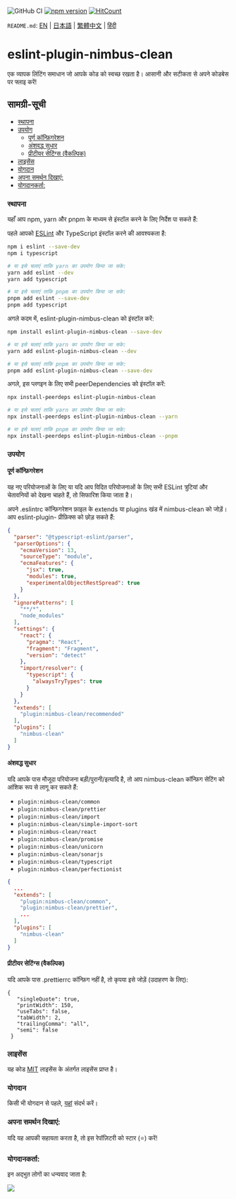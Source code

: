 ![GitHub CI](https://github.com/dipiash/eslint-plugin-nimbus-clean/actions/workflows/ci.yml/badge.svg)
[![npm version](https://badge.fury.io/js/eslint-plugin-nimbus-clean.svg?v=0.2.4)](https://badge.fury.io/js/eslint-plugin-nimbus-clean)
[![HitCount](https://hits.dwyl.com/dipiash/eslint-plugin-nimbus-clean.svg?style=flat-square)](http://hits.dwyl.com/dipiash/eslint-plugin-nimbus-clean)

`README.md`: [EN](/README.md) | [日本語](/docs/ja/README.md) | [繁體中文](/docs/zh-tw/README.md) | [हिंदी](/docs/hi/README.md)

# eslint-plugin-nimbus-clean

एक व्यापक लिंटिंग समाधान जो आपके कोड को स्वच्छ रखता है। आसानी और सटीकता से अपने कोडबेस पर फ्लाइ करें!

## सामग्री-सूची

<!-- toc -->

- [स्थापना](#%E0%A4%B8%E0%A5%8D%E0%A4%A5%E0%A4%BE%E0%A4%AA%E0%A4%A8%E0%A4%BE)
- [उपयोग](#%E0%A4%89%E0%A4%AA%E0%A4%AF%E0%A5%8B%E0%A4%97)
  * [पूर्ण कॉन्फ़िगरेशन](#%E0%A4%AA%E0%A5%82%E0%A4%B0%E0%A5%8D%E0%A4%A3-%E0%A4%95%E0%A5%89%E0%A4%A8%E0%A5%8D%E0%A5%9E%E0%A4%BF%E0%A4%97%E0%A4%B0%E0%A5%87%E0%A4%B6%E0%A4%A8)
  * [अंशवद्ध सुधार](#%E0%A4%85%E0%A4%82%E0%A4%B6%E0%A4%B5%E0%A4%A6%E0%A5%8D%E0%A4%A7-%E0%A4%B8%E0%A5%81%E0%A4%A7%E0%A4%BE%E0%A4%B0)
  * [प्रीटीयर सेटिंग्स (वैकल्पिक)](#%E0%A4%AA%E0%A5%8D%E0%A4%B0%E0%A5%80%E0%A4%9F%E0%A5%80%E0%A4%AF%E0%A4%B0-%E0%A4%B8%E0%A5%87%E0%A4%9F%E0%A4%BF%E0%A4%82%E0%A4%97%E0%A5%8D%E0%A4%B8-%E0%A4%B5%E0%A5%88%E0%A4%95%E0%A4%B2%E0%A5%8D%E0%A4%AA%E0%A4%BF%E0%A4%95)
- [लाइसेंस](#%E0%A4%B2%E0%A4%BE%E0%A4%87%E0%A4%B8%E0%A5%87%E0%A4%82%E0%A4%B8)
- [योगदान](#%E0%A4%AF%E0%A5%8B%E0%A4%97%E0%A4%A6%E0%A4%BE%E0%A4%A8)
- [अपना समर्थन दिखाएं:](#%E0%A4%85%E0%A4%AA%E0%A4%A8%E0%A4%BE-%E0%A4%B8%E0%A4%AE%E0%A4%B0%E0%A5%8D%E0%A4%A5%E0%A4%A8-%E0%A4%A6%E0%A4%BF%E0%A4%96%E0%A4%BE%E0%A4%8F%E0%A4%82)
- [योगदानकर्ता:](#%E0%A4%AF%E0%A5%8B%E0%A4%97%E0%A4%A6%E0%A4%BE%E0%A4%A8%E0%A4%95%E0%A4%B0%E0%A5%8D%E0%A4%A4%E0%A4%BE)

<!-- tocstop -->

### स्थापना

यहाँ आप npm, yarn और pnpm के माध्यम से इंस्टॉल करने के लिए निर्देश पा सकते हैं:

पहले आपको [ESLint](https://eslint.org/) और TypeScript इंस्टॉल करने की आवश्यकता है:

```sh
npm i eslint --save-dev
npm i typescript

# या इसे चलाएं ताकि yarn का उपयोग किया जा सके:
yarn add eslint --dev
yarn add typescript

# या इसे चलाएं ताकि pnpm का उपयोग किया जा सके:
pnpm add eslint --save-dev
pnpm add typescript
```

अगले कदम में, eslint-plugin-nimbus-clean को इंस्टॉल करें:

```sh
npm install eslint-plugin-nimbus-clean --save-dev

# या इसे चलाएं ताकि yarn का उपयोग किया जा सके:
yarn add eslint-plugin-nimbus-clean --dev

# या इसे चलाएं ताकि pnpm का उपयोग किया जा सके:
pnpm add eslint-plugin-nimbus-clean --save-dev
```

अगले, इस प्लगइन के लिए सभी peerDependencies को इंस्टॉल करें:

```sh
npx install-peerdeps eslint-plugin-nimbus-clean

# या इसे चलाएं ताकि yarn का उपयोग किया जा सके:
npx install-peerdeps eslint-plugin-nimbus-clean --yarn

# या इसे चलाएं ताकि pnpm का उपयोग किया जा सके:
npx install-peerdeps eslint-plugin-nimbus-clean --pnpm
```

### उपयोग

#### पूर्ण कॉन्फ़िगरेशन

यह नए परियोजनाओं के लिए या यदि आप विदित परियोजनाओं के लिए सभी ESLint त्रुटियां और चेतावनियों को देखना चाहते हैं, तो सिफारिश किया जाता है।

अपने .eslintrc कॉन्फ़िगरेशन फ़ाइल के extends या plugins खंड में nimbus-clean को जोड़ें। आप eslint-plugin- प्रीफ़िक्स को छोड़ सकते हैं:

```json
{
  "parser": "@typescript-eslint/parser",
  "parserOptions": {
    "ecmaVersion": 13,
    "sourceType": "module",
    "ecmaFeatures": {
      "jsx": true,
      "modules": true,
      "experimentalObjectRestSpread": true
    }
  },
  "ignorePatterns": [
    "**/*",
    "node_modules"
  ],
  "settings": {
    "react": {
      "pragma": "React",
      "fragment": "Fragment",
      "version": "detect"
    },
    "import/resolver": {
      "typescript": {
        "alwaysTryTypes": true
      }
    }
  },
  "extends": [
    "plugin:nimbus-clean/recommended"
  ],
  "plugins": [
    "nimbus-clean"
  ]
}
 ```

#### अंशवद्ध सुधार

यदि आपके पास मौजूदा परियोजना बड़ी/पुरानी/इत्यादि है, तो आप nimbus-clean कॉन्फ़िग सेटिंग को आंशिक रूप से लागू कर सकते हैं:
- `plugin:nimbus-clean/common`
- `plugin:nimbus-clean/prettier`
- `plugin:nimbus-clean/import`
- `plugin:nimbus-clean/simple-import-sort`
- `plugin:nimbus-clean/react`
- `plugin:nimbus-clean/promise`
- `plugin:nimbus-clean/unicorn`
- `plugin:nimbus-clean/sonarjs`
- `plugin:nimbus-clean/typescript`
- `plugin:nimbus-clean/perfectionist`

```json
{
  ...
  "extends": [
    "plugin:nimbus-clean/common",
    "plugin:nimbus-clean/prettier",
    ...
  ],
  "plugins": [
    "nimbus-clean"
  ]
}
   ```

#### प्रीटीयर सेटिंग्स (वैकल्पिक)

यदि आपके पास .prettierrc कॉन्फ़िग नहीं है, तो कृपया इसे जोड़ें (उदाहरण के लिए):
   ```prettier
   {
      "singleQuote": true,
      "printWidth": 150,
      "useTabs": false,
      "tabWidth": 2,
      "trailingComma": "all",
      "semi": false
    }
   ```

### लाइसेंस

यह कोड [MIT](/LICENSE) लाइसेंस के अंतर्गत लाइसेंस प्राप्त है।

### योगदान

किसी भी योगदान से पहले, [यहां](/CONTRIBUTING.md) संदर्भ करें।

### अपना समर्थन दिखाएं:
यदि यह आपकी सहायता करता है, तो इस रेपॉज़िटरी को स्टार (⭐️) करें!

### योगदानकर्ता:

इन अद्भुत लोगों का धन्यवाद जाता है:

<a href="https://github.com/dipiash/eslint-plugin-nimbus-clean/graphs/contributors">
  <img src="https://contrib.rocks/image?repo=dipiash/eslint-plugin-nimbus-clean" />
</a>
